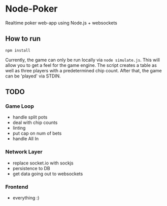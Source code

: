 # Node-Poker #

Realtime poker web-app using Node.js + websockets

## How to run ##
`npm install`

Currently, the game can only be run locally via `node simulate.js`. This will allow you to get a feel for
the game engine. The script creates a table as well as three players with a predetermined chip count.
After that, the game can be 'played' via STDIN.

## TODO ##

### Game Loop ###
- handle split pots
- deal with chip counts
- linting
- put cap on num of bets
- handle All In

### Network Layer ###
- replace socket.io with sockjs
- persistence to DB
- get data going out to websockets

### Frontend ###
- everything :)
